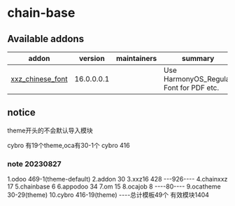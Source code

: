 # chain-base

Available addons
----------------
addon | version    | maintainers | summary
--- |------------| --- | ---
[xxz_chinese_font](xxz_chinese_font/) | 16.0.0.0.1 |  | Use HarmonyOS_Regular Font for PDF etc.

## notice

theme开头的不会默认导入模块

cybro 有19个theme,oca有30-1个
cybro 416

 ### note 20230827 

1.odoo 469-1(theme-default)
2.addon 30
3.xxz16 428
---926----
4.chainxxz 17
5.chainbase 6
6.appodoo 34
7.om 15
8.ocajob 8
----80----
9.ocatheme 30-29(theme)
10.cybro 416-19(theme)
----总计模板49个 有效模块1404